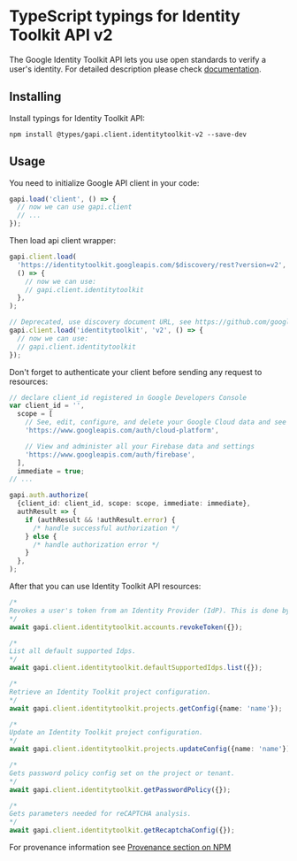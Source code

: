# TypeScript typings for Identity Toolkit API v2

The Google Identity Toolkit API lets you use open standards to verify a user's identity.
For detailed description please check [documentation](https://cloud.google.com/identity-platform).

## Installing

Install typings for Identity Toolkit API:

```
npm install @types/gapi.client.identitytoolkit-v2 --save-dev
```

## Usage

You need to initialize Google API client in your code:

```typescript
gapi.load('client', () => {
  // now we can use gapi.client
  // ...
});
```

Then load api client wrapper:

```typescript
gapi.client.load(
  'https://identitytoolkit.googleapis.com/$discovery/rest?version=v2',
  () => {
    // now we can use:
    // gapi.client.identitytoolkit
  },
);
```

```typescript
// Deprecated, use discovery document URL, see https://github.com/google/google-api-javascript-client/blob/master/docs/reference.md#----gapiclientloadname----version----callback--
gapi.client.load('identitytoolkit', 'v2', () => {
  // now we can use:
  // gapi.client.identitytoolkit
});
```

Don't forget to authenticate your client before sending any request to resources:

```typescript
// declare client_id registered in Google Developers Console
var client_id = '',
  scope = [
    // See, edit, configure, and delete your Google Cloud data and see the email address for your Google Account.
    'https://www.googleapis.com/auth/cloud-platform',

    // View and administer all your Firebase data and settings
    'https://www.googleapis.com/auth/firebase',
  ],
  immediate = true;
// ...

gapi.auth.authorize(
  {client_id: client_id, scope: scope, immediate: immediate},
  authResult => {
    if (authResult && !authResult.error) {
      /* handle successful authorization */
    } else {
      /* handle authorization error */
    }
  },
);
```

After that you can use Identity Toolkit API resources: <!-- TODO: make this work for multiple namespaces -->

```typescript
/*
Revokes a user's token from an Identity Provider (IdP). This is done by manually providing an IdP credential, and the token types for revocation. An [API key](https://cloud.google.com/docs/authentication/api-keys) is required in the request in order to identify the Google Cloud project.
*/
await gapi.client.identitytoolkit.accounts.revokeToken({});

/*
List all default supported Idps.
*/
await gapi.client.identitytoolkit.defaultSupportedIdps.list({});

/*
Retrieve an Identity Toolkit project configuration.
*/
await gapi.client.identitytoolkit.projects.getConfig({name: 'name'});

/*
Update an Identity Toolkit project configuration.
*/
await gapi.client.identitytoolkit.projects.updateConfig({name: 'name'});

/*
Gets password policy config set on the project or tenant.
*/
await gapi.client.identitytoolkit.getPasswordPolicy({});

/*
Gets parameters needed for reCAPTCHA analysis.
*/
await gapi.client.identitytoolkit.getRecaptchaConfig({});
```

For provenance information see [Provenance section on NPM](https://www.npmjs.com/package/@maxim_mazurok/gapi.client.identitytoolkit-v2#Provenance:~:text=none-,Provenance,-Built%20and%20signed)
